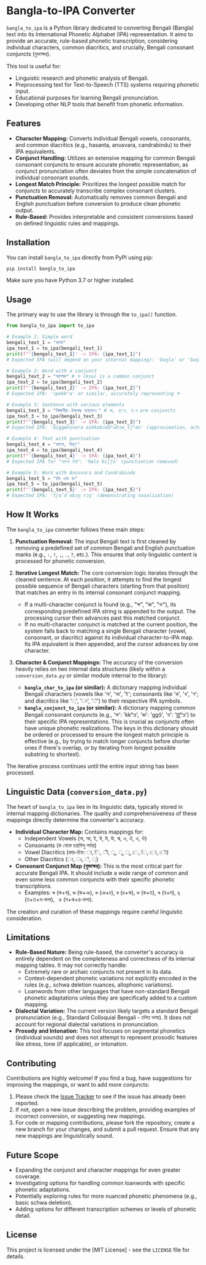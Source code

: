 # Bangla-to-IPA Converter

`bangla_to_ipa` is a Python library dedicated to converting Bengali (Bangla) text into its International Phonetic Alphabet (IPA) representation. It aims to provide an accurate, rule-based phonetic transcription, considering individual characters, common diacritics, and crucially, Bengali consonant conjuncts (যুক্তাক্ষর).

This tool is useful for:
*   Linguistic research and phonetic analysis of Bengali.
*   Preprocessing text for Text-to-Speech (TTS) systems requiring phonetic input.
*   Educational purposes for learning Bengali pronunciation.
*   Developing other NLP tools that benefit from phonetic information.

## Features

*   **Character Mapping:** Converts individual Bengali vowels, consonants, and common diacritics (e.g., hasanta, anusvara, candrabindu) to their IPA equivalents.
*   **Conjunct Handling:** Utilizes an extensive mapping for common Bengali consonant conjuncts to ensure accurate phonetic representation, as conjunct pronunciation often deviates from the simple concatenation of individual consonant sounds.
*   **Longest Match Principle:** Prioritizes the longest possible match for conjuncts to accurately transcribe complex consonant clusters.
*   **Punctuation Removal:** Automatically removes common Bengali and English punctuation before conversion to produce clean phonetic output.
*   **Rule-Based:** Provides interpretable and consistent conversions based on defined linguistic rules and mappings.

## Installation

You can install `bangla_to_ipa` directly from PyPI using pip:

```bash
pip install bangla_to_ipa
```

Make sure you have Python 3.7 or higher installed.

## Usage

The primary way to use the library is through the `to_ipa()` function.

```python
from bangla_to_ipa import to_ipa

# Example 1: Simple word
bengali_text_1 = "বাংলা"
ipa_text_1 = to_ipa(bengali_text_1)
print(f"'{bengali_text_1}' -> IPA: {ipa_text_1}")
# Expected IPA (will depend on your internal mapping): 'baŋla' or 'baŋlɑ'

# Example 2: Word with a conjunct
bengali_text_2 = "অপেক্ষা" # ক্ষ (kṣa) is a common conjunct
ipa_text_2 = to_ipa(bengali_text_2)
print(f"'{bengali_text_2}' -> IPA: {ipa_text_2}")
# Expected IPA: 'ɔpekkʰa' or similar, accurately representing ক্ষ

# Example 3: Sentence with various elements
bengali_text_3 = "বিজ্ঞানীরা ঐক্যবদ্ধ হয়েছেন।" # জ্ঞ, ক্◌য, দ্◌ধ are conjuncts
ipa_text_3 = to_ipa(bengali_text_3)
print(f"'{bengali_text_3}' -> IPA: {ipa_text_3}")
# Expected IPA: 'biggæninera oikkobɔddʰoɦɔe̯tʃʰen' (approximation, actual output depends on your precise mappings)

# Example 4: Text with punctuation
bengali_text_4 = "হ্যালো, বিশ্ব!"
ipa_text_4 = to_ipa(bengali_text_4)
print(f"'{bengali_text_4}' -> IPA: {ipa_text_4}")
# Expected IPA for "হ্যালো বিশ্ব": 'ɦælo biʃʃo' (punctuation removed)

# Example 5: Word with Anusvara and Candrabindu
bengali_text_5 = "চাঁদ এবং রং"
ipa_text_5 = to_ipa(bengali_text_5)
print(f"'{bengali_text_5}' -> IPA: {ipa_text_5}")
# Expected IPA: 'tʃɑ̃d ebɔŋ rɔŋ' (demonstrating nasalization)
```

## How It Works

The `bangla_to_ipa` converter follows these main steps:

1.  **Punctuation Removal:** The input Bengali text is first cleaned by removing a predefined set of common Bengali and English punctuation marks (e.g., `।`, `!`, `,`, `.`, `?`, etc.). This ensures that only linguistic content is processed for phonetic conversion.

2.  **Iterative Longest Match:** The core conversion logic iterates through the cleaned sentence. At each position, it attempts to find the longest possible sequence of Bengali characters (starting from that position) that matches an entry in its internal consonant conjunct mapping.
    *   If a multi-character conjunct is found (e.g., "ক্ষ", "জ্ঞ", "ক্ত"), its corresponding predefined IPA string is appended to the output. The processing cursor then advances past this matched conjunct.
    *   If no multi-character conjunct is matched at the current position, the system falls back to matching a single Bengali character (vowel, consonant, or diacritic) against its individual character-to-IPA map. Its IPA equivalent is then appended, and the cursor advances by one character.

3.  **Character & Conjunct Mappings:** The accuracy of the conversion heavily relies on two internal data structures (likely within a `conversion_data.py` or similar module internal to the library):
    *   **`bangla_char_to_ipa` (or similar):** A dictionary mapping individual Bengali characters (vowels like 'অ', 'আ', 'ই'; consonants like 'ক', 'খ', 'গ'; and diacritics like '্', 'ং', 'ঁ') to their respective IPA symbols.
    *   **`bangla_conjunct_to_ipa` (or similar):** A dictionary mapping common Bengali consonant conjuncts (e.g., 'ক্ষ': 'kkʰɔ', 'জ্ঞ': 'ggɔ̃', 'ত্থ': 't̪t̪ʰɔ') to their specific IPA representations. This is crucial as conjuncts often have unique phonetic realizations. The keys in this dictionary should be ordered or processed to ensure the longest match principle is effective (e.g., by trying to match longer conjuncts before shorter ones if there's overlap, or by iterating from longest possible substring to shortest).

The iterative process continues until the entire input string has been processed.

## Linguistic Data (`conversion_data.py`)

The heart of `bangla_to_ipa` lies in its linguistic data, typically stored in internal mapping dictionaries. The quality and comprehensiveness of these mappings directly determine the converter's accuracy.

*   **Individual Character Map:** Contains mappings for:
    *   Independent Vowels (অ, আ, ই, ঈ, উ, ঊ, ঋ, এ, ঐ, ও, ঔ)
    *   Consonants (ক থেকে চন্দ্রবিন্দু পর্যন্ত)
    *   Vowel Diacritics (কার-চিহ্ন: া, ি, ী, ু, ূ, ৃ, ে, ৈ, ো, ৌ)
    *   Other Diacritics (ং, ঃ, ঁ, ্)
*   **Consonant Conjunct Map (যুক্তাক্ষর):** This is the most critical part for accurate Bengali IPA. It should include a wide range of common and even some less common conjuncts with their specific phonetic transcriptions.
    *   Examples: `ক্ষ` (ক+ষ), `জ্ঞ` (জ+ঞ), `ঞ্চ` (ঞ+চ), `ঙ্ক` (ঙ+ক), `ক্ত` (ক+ত), `হ্ম` (হ+ম), `ত্ত্ব` (ত+ত+ব-ফলা), ` স্ক্র` (স+ক+র-ফলা).

The creation and curation of these mappings require careful linguistic consideration.

## Limitations

*   **Rule-Based Nature:** Being rule-based, the converter's accuracy is entirely dependent on the completeness and correctness of its internal mapping tables. It may not correctly handle:
    *   Extremely rare or archaic conjuncts not present in its data.
    *   Context-dependent phonetic variations not explicitly encoded in the rules (e.g., schwa deletion nuances, allophonic variations).
    *   Loanwords from other languages that have non-standard Bengali phonetic adaptations unless they are specifically added to a custom mapping.
*   **Dialectal Variation:** The current version likely targets a standard Bengali pronunciation (e.g., Standard Colloquial Bengali - চলিত ভাষা). It does not account for regional dialectal variations in pronunciation.
*   **Prosody and Intonation:** This tool focuses on segmental phonetics (individual sounds) and does not attempt to represent prosodic features like stress, tone (if applicable), or intonation.

## Contributing

Contributions are highly welcome! If you find a bug, have suggestions for improving the mappings, or want to add more conjuncts:

1.  Please check the [Issue Tracker](https://github.com/shohanur-shoron/bangla_normalizer/issues) to see if the issue has already been reported.
2.  If not, open a new issue describing the problem, providing examples of incorrect conversion, or suggesting new mappings.
3.  For code or mapping contributions, please fork the repository, create a new branch for your changes, and submit a pull request. Ensure that any new mappings are linguistically sound.

## Future Scope

*   Expanding the conjunct and character mappings for even greater coverage.
*   Investigating options for handling common loanwords with specific phonetic adaptations.
*   Potentially exploring rules for more nuanced phonetic phenomena (e.g., basic schwa deletion).
*   Adding options for different transcription schemes or levels of phonetic detail.

## License

This project is licensed under the [MIT License] - see the `LICENSE` file for details.
